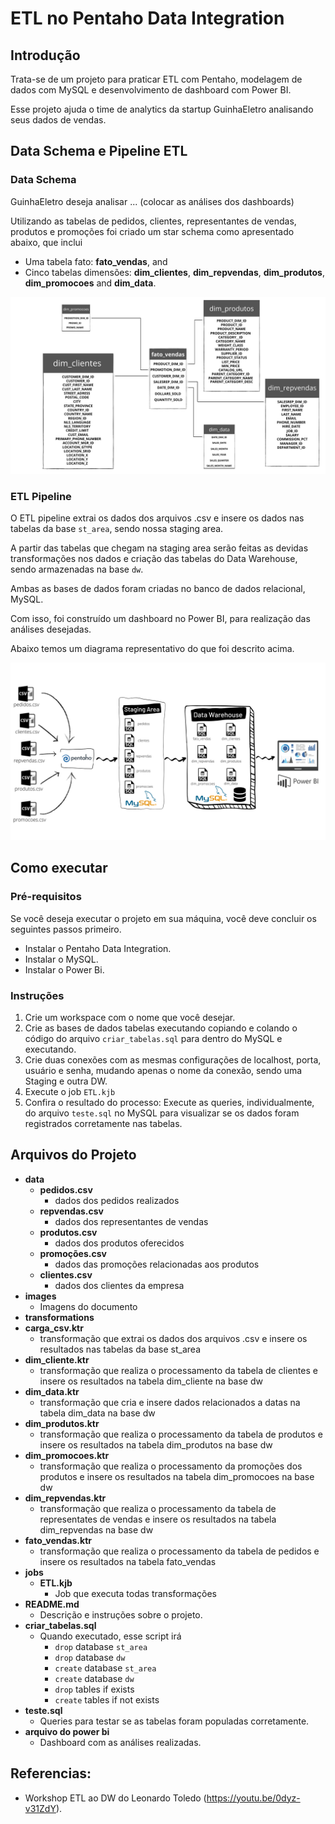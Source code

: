 # ETL no Pentaho Data Integration

## Introdução

Trata-se de um projeto para praticar ETL com Pentaho, modelagem de dados com MySQL e desenvolvimento de dashboard com Power BI.

Esse projeto ajuda o time de analytics da startup GuinhaEletro analisando seus dados de vendas.

## Data Schema e Pipeline ETL

### Data Schema

GuinhaEletro deseja analisar ... (colocar as análises dos dashboards)

Utilizando as tabelas de pedidos, clientes, representantes de vendas, produtos e promoções foi criado um star schema como apresentado abaixo, que inclui

- Uma tabela fato: **fato_vendas**, and 
- Cinco tabelas dimensões: **dim_clientes**, **dim_repvendas**, **dim_produtos**, **dim_promocoes** and **dim_data**.

![Star Schema UML](images/star_schema.png)

### ETL Pipeline

O ETL pipeline extrai os dados dos arquivos .csv e insere os dados nas tabelas da base `st_area`, sendo nossa staging area.

A partir das tabelas que chegam na staging area serão feitas as devidas transformações nos dados e criação das tabelas do Data Warehouse, sendo armazenadas na base `dw`.

Ambas as bases de dados foram criadas no  banco de dados relacional, MySQL.

Com isso, foi construído um dashboard no Power BI, para realização das análises desejadas.

Abaixo temos um diagrama representativo do que foi descrito acima.

![Pipeline ETL](images/Pipeline_ETL.png)

## Como executar

### Pré-requisitos

Se você deseja executar o projeto em sua máquina, você deve concluir os seguintes passos primeiro.

- Instalar o Pentaho Data Integration.
- Instalar o MySQL.
- Instalar o Power Bi.


### Instruções

1. Crie um workspace com o nome que você desejar.
2. Crie as bases de dados tabelas executando copiando e colando o código do arquivo `criar_tabelas.sql` para dentro do MySQL e executando.
3. Crie duas conexões com as mesmas configurações de localhost, porta, usuário e senha, mudando apenas o nome da conexão, sendo uma Staging e outra DW.
4. Execute o job `ETL.kjb`
5. Confira o resultado do processo: Execute as queries, individualmente, do arquivo `teste.sql` no MySQL para visualizar se os dados foram registrados corretamente nas tabelas.

## Arquivos do Projeto

- **data**
  - **pedidos.csv**
    - dados dos pedidos realizados
  - **repvendas.csv**
    - dados dos representantes de vendas
  - **produtos.csv**
    - dados dos produtos oferecidos
  - **promoções.csv**
    - dados das promoções relacionadas aos produtos
  - **clientes.csv**
    - dados dos clientes da empresa
- **images**
  - Imagens do documento
 - **transformations**
  - **carga_csv.ktr**
    - transformação que extrai os dados dos arquivos .csv e insere os resultados nas tabelas da base st_area
  - **dim_cliente.ktr**
    - transformação que realiza o processamento da tabela de clientes e insere os resultados na tabela dim_cliente na base dw
  - **dim_data.ktr**
    - transformação que cria e insere dados relacionados a datas na tabela dim_data na base dw
  - **dim_produtos.ktr**
    - transformação que realiza o processamento da tabela de produtos e insere os resultados na tabela dim_produtos na base dw
  - **dim_promocoes.ktr**
    - transformação que realiza o processamento da promoções dos produtos e insere os resultados na tabela dim_promocoes na base dw
  - **dim_repvendas.ktr**
    - transformação que realiza o processamento da tabela de representates de vendas e insere os resultados na tabela dim_repvendas na base dw
  - **fato_vendas.ktr**
    - transformação que realiza o processamento da tabela de pedidos e insere os resultados na tabela fato_vendas
- **jobs**
  - **ETL.kjb**
    - Job que executa todas transformações
- **README.md**
  - Descrição e instruções sobre o projeto.
- **criar_tabelas.sql**
  - Quando executado, esse script irá
    - `drop` database `st_area`
	- `drop` database `dw`
    - `create` database `st_area`
	- `create` database `dw`
    - `drop` tables if exists
    - `create` tables if not exists
- **teste.sql**
  - Queries para testar se as tabelas foram populadas corretamente.
- **arquivo do power bi**
  - Dashboard com as análises realizadas.

## Referencias: 

- Workshop ETL ao DW do Leonardo Toledo (https://youtu.be/0dyz-v31ZdY).
